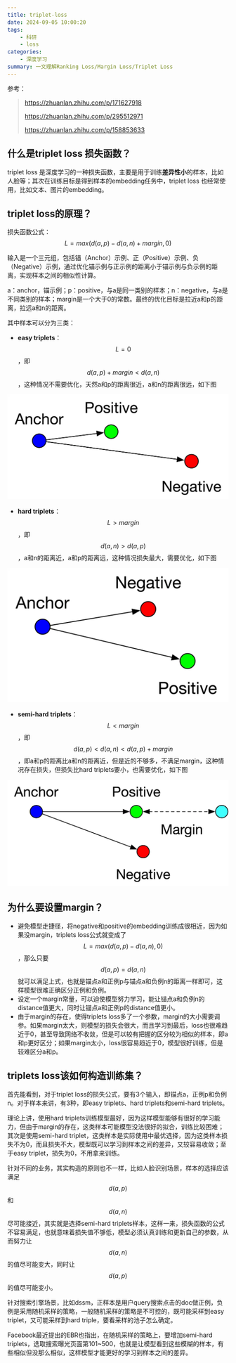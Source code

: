 ```yaml
---
title: triplet-loss
date: 2024-09-05 10:00:20
tags: 
    - 科研
    - loss
categories: 
    - 深度学习
summary: 一文理解Ranking Loss/Margin Loss/Triplet Loss
---
```


参考：

> https://zhuanlan.zhihu.com/p/171627918
>
> https://zhuanlan.zhihu.com/p/295512971
>
> https://zhuanlan.zhihu.com/p/158853633

## 什么是triplet loss 损失函数？

triplet loss 是深度学习的一种损失函数，主要是用于训练**差异性小**的样本，比如人脸等；其次在训练目标是得到样本的embedding任务中，triplet loss 也经常使用，比如文本、图片的embedding。

## triplet loss的原理？

损失函数公式： $$L=max(d(a,p)−d(a,n)+margin,0)$$

输入是一个三元组，包括锚（Anchor）示例、正（Positive）示例、负（Negative）示例，通过优化锚示例与正示例的距离小于锚示例与负示例的距离，实现样本之间的相似性计算。

a：anchor，锚示例；p：positive，与a是同一类别的样本；n：negative，与a是不同类别的样本；margin是一个大于0的常数。最终的优化目标是拉近a和p的距离，拉远a和n的距离。

其中样本可以分为三类：

- **easy triplets**： $$ L=0 $$ ，即  $$d(a,p)+margin<d(a,n) $$ ，这种情况不需要优化，天然a和p的距离很近，a和n的距离很远，如下图

![img](triplet-loss\v2-79483ddef7efaf272b1448fe78553648_1440w.webp)

- **hard triplets**： $$L>margin$$ ，即 $$d(a,n)>d(a,p)$$ ，a和n的距离近，a和p的距离远，这种情况损失最大，需要优化，如下图

![img](triplet-loss\v2-22dddc8d121df5c840cb8878d46662d1_1440w.webp)

- **semi-hard triplets**： $$ L<margin $$ ，即  $$d(a,p)<d(a,n)<d(a,p)+margin $$ ，即a和p的距离比a和n的距离近，但是近的不够多，不满足margin，这种情况存在损失，但损失比hard triplets要小，也需要优化，如下图

![img](triplet-loss\v2-d94bdabb8c369d36a614c441f0397efe_1440w.webp)

## 为什么要设置margin？

- 避免模型走捷径，将negative和positive的embedding训练成很相近，因为如果没margin，triplets loss公式就变成了  $$L=max(d(a,p)−d(a,n),0) $$ ，那么只要  $$d(a,p)=d(a,n) $$ 就可以满足上式，也就是锚点a和正例p与锚点a和负例n的距离一样即可，这样模型很难正确区分正例和负例。
- 设定一个margin常量，可以迫使模型努力学习，能让锚点a和负例n的distance值更大，同时让锚点a和正例p的distance值更小。
- 由于margin的存在，使得triplets loss多了一个参数，margin的大小需要调参。如果margin太大，则模型的损失会很大，而且学习到最后，loss也很难趋近于0，甚至导致网络不收敛，但是可以较有把握的区分较为相似的样本，即a和p更好区分；如果margin太小，loss很容易趋近于0，模型很好训练，但是较难区分a和p。

## triplets loss该如何构造训练集？

首先能看到，对于triplet loss的损失公式，要有3个输入，即锚点a，正例p和负例n。对于样本来讲，有3种，即easy triplets、hard triplets和semi-hard triplets。

理论上讲，使用hard triplets训练模型最好，因为这样模型能够有很好的学习能力，但由于margin的存在，这类样本可能模型没法很好的拟合，训练比较困难；其次是使用semi-hard triplet，这类样本是实际使用中最优选择，因为这类样本损失不为0，而且损失不大，模型既可以学习到样本之间的差异，又较容易收敛；至于easy triplet，损失为0，不用拿来训练。

针对不同的业务，其实构造的原则也不一样，比如人脸识别场景，样本的选择应该满足  $$d(a,p) $$ 和  $$d(a,n) $$ 尽可能接近，其实就是选择semi-hard triplets样本，这样一来，损失函数的公式不容易满足，也就意味着损失值不够低，模型必须认真训练和更新自己的参数，从而努力让  $$d(a,n)  $$的值尽可能变大，同时让  $$d(a,p) $$ 的值尽可能变小。

针对搜索引擎场景，比如dssm，正样本是用户query搜索点击的doc做正例，负例是采用随机采样的策略，一般随机采样的策略是不可控的，既可能采样到easy triplet，又可能采样到hard triple，要看采样的池子怎么确定。

Facebook最近提出的EBR也指出，在随机采样的策略上，要增加semi-hard triplets，选取搜索曝光页面第101~500，也就是让模型看到这些模糊的样本，有些相似但没那么相似，这样模型才能更好的学习到样本之间的差异。
